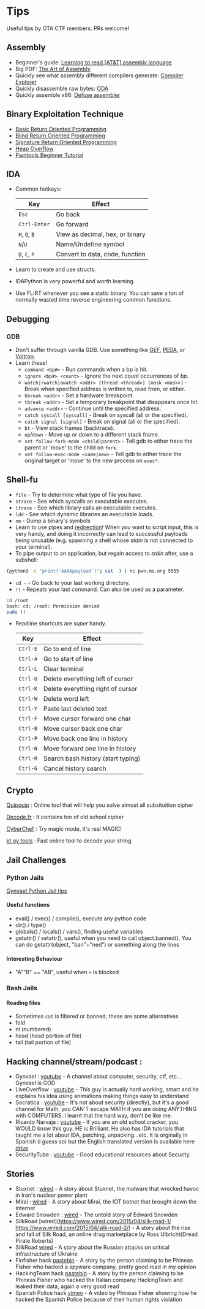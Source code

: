 # Tips
Useful tips by OTA CTF members. PRs welcome!

## Assembly

* Beginner's guide: [Learning to read \[AT&T\] assembly language](http://patshaughnessy.net/2016/11/26/learning-to-read-x86-assembly-language)
* Big PDF: [The Art of Assembly](http://flint.cs.yale.edu/cs422/doc/art-of-asm/pdf/aoaTOC2.pdf)
* Quickly see what assembly different compilers generate: [Compiler Explorer](https://godbolt.org/)
* Quickly disassemble raw bytes: [ODA](https://www.onlinedisassembler.com/odaweb/)
* Quickly assemble x86: [Defuse assembler](https://defuse.ca/online-x86-assembler.htm)

## Binary Exploitation Technique

* [Basic Return Oriented Programming](http://codearcana.com/posts/2013/05/28/introduction-to-return-oriented-programming-rop.html)
* [Blind Return Oriented Programming](http://www.scs.stanford.edu/brop/)
* [Signature Return Oriented Programming](https://www.cs.vu.nl/~herbertb/papers/srop_sp14.pdf)
* [Heap Overflow](https://github.com/shellphish/how2heap)
* [Pwntools Beginner Tutorial](http://www.auxy.xyz/tutorial/2018/09/01/Pwntools-Step-By-Step.html)

## IDA
* Common hotkeys:

  | Key              | Effect                          |
  |------------------|---------------------------------|
  | `Esc`            | Go back                         |
  | `Ctrl-Enter`     | Go forward                      |
  | `H`, `Q`, `B`    | View as decimal, hex, or binary |
  | `N`/`U`          | Name/Undefine symbol            |
  | `D`, `C`, `P`    | Convert to data, code, function |
* Learn to create and use structs.
* IDAPython is very powerful and worth learning.
* Use FLIRT whenever you see a static binary. You can save a ton of normally wasted time reverse engineering common functions.

## Debugging

### GDB

* Don't suffer through vanilla GDB. Use something like [GEF](https://github.com/hugsy/gef), [PEDA](https://github.com/longld/peda), or [Voltron](https://github.com/snare/voltron).
* Learn these!
  * `command <bp#>` - Run commands when a bp is hit.
  * `ignore <bp#> <count>` - Ignore the next _count_ occurrences of _bp_.
  * `watch|rwatch|awatch <addr> [thread <thread>] [mask <mask>]` - Break when specified address is written to, read from, or either.
  * `hbreak <addr>` - Set a hardware breakpoint.
  * `tbreak <addr>` - Set a temporary breakpoint that disappears once hit.
  * `advance <addr>` - Continue until the specified address.
  * `catch syscall [syscall]` - Break on syscall (all or the specified).
  * `catch signal [signal]` - Break on signal (all or the specified).
  * `bt` - View stack frames (backtrace).
  * `up`/`down` - Move up or down to a different stack frame.
  * `set follow-fork-mode <child|parent>` - Tell gdb to either trace the parent or 'move' to the child on `fork`.
  * `set follow-exec-mode <same|new>` - Tell gdb to either trace the original target or 'move' to the new process on `exec*`.

## Shell-fu
* `file` - Try to determine what type of file you have.
* `strace` - See which syscalls an executable executes.
* `ltrace` - See which library calls an executable executes.
* `ldd` - See which dynamic libraries an executable loads.
* `nm` - Dump a binary's symbols
* Learn to use pipes and [redirection](http://wiki.bash-hackers.org/howto/redirection_tutorial)! When you want to script input, this is very handy, and doing it incorrectly can lead to successful payloads being unusable (e.g. spawning a shell whose _stdin_ is not connected to your terminal).
* To pipe output to an application, but regain access to _stdin_ after, use a subshell:
```bash
(python3 -c "print('AAAApayload')"; cat -) | nc pwn.me.org 5555
```
*  `cd -` - Go back to your last working directory.
* `!!` - Repeats your last command. Can also be used as a parameter.

```bash
cd /root
bash: cd: /root: Permission denied
sudo !!
```

* Readline shortcuts are _super_ handy.

  | Key      | Effect                             |
  |----------|------------------------------------|
  | `Ctrl-E` | Go to end of line                  |
  | `Ctrl-A` | Go to start of line                |
  | `Ctrl-L` | Clear terminal                     |
  | `Ctrl-U` | Delete everything left of cursor   |
  | `Ctrl-K` | Delete everything right of cursor  |
  | `Ctrl-W` | Delete word left                   |
  | `Ctrl-Y` | Paste last deleted text            |
  | `Ctrl-F` | Move cursor forward one char       |
  | `Ctrl-B` | Move cursor back one char          |
  | `Ctrl-P` | Move back one line in history      |
  | `Ctrl-N` | Move forward one line in history   |
  | `Ctrl-R` | Search bash history (start typing) |
  | `Ctrl-G` | Cancel history search              |
## Crypto

[Quipquip](https://quipqiup.com/) : Online tool that will help you solve almost all subsituition cipher

[Decode.fr](https://www.dcode.fr/) : It contains ton of old school cipher

[CyberChef](https://gchq.github.io/CyberChef/) : Try magic mode, it's real MAGIC!

[kt.gy tools](https://kt.gy/tools.html) : Fast online tool to decode your string 

## Jail Challenges

### Python Jails
[Gynvael Python Jail tips](https://gynvael.coldwind.pl/n/python_sandbox_escape)

#### Useful functions
* eval() / exec() / compile(), execute any python code
* dir() / type()
* globals() / locals() / vars(), finding useful variables
* getattr() / setattr(), useful when you need to call object.banned(). You can do getattr(object, "ban"+"ned") or something along the lines

#### Interesting Behaviour
* "A""B" == "AB", useful when `+` is blocked

### Bash Jails

#### Reading files
* Sometimes `cat` is filtered or banned, these are some alternatives
* fold
* nl (numbered)
* head (head portion of file)
* tail (tail portion of file)

## Hacking channel/stream/podcast :
* Gynvael : [youtube](https://www.youtube.com/user/GynvaelEN/featured) - A channel about computer, security, ctf, etc... Gynvael is GOD
* LiveOverflow : [youtube](https://www.youtube.com/channel/UClcE-kVhqyiHCcjYwcpfj9w) - This guy is actually hard working, smart and he explains his idea using animations making things easy to understand
* Socratica : [youtube](https://www.youtube.com/user/SocraticaStudios) - It's not about security (directly), but it's a good channel for Math, you CAN'T escape MATH if you are doing ANYTHING with COMPUTERS. I learnt that the hard way, don't be like me.
* Ricardo Narvaja : [youtube](https://www.youtube.com/channel/UCDeWwrp2LUWkDSymrmnfKDQ) - If you are an old school cracker, you WOULD know this guy. HE is Brilliant. He also has IDA tutorials that taught me a lot about IDA, patching, unpacking...etc. It is orginally in Spanish (i guess so) but the English translated version is available here [drive](https://drive.google.com/drive/u/0/folders/0B13TW0I0f8O2ckd2T0lsbXRoYmc) 
* SecurityTube : [youtube](https://www.youtube.com/user/TheSecurityTube) - Good educational resources about Security.

## Stories
* Stuxnet : [wired](https://www.wired.com/2011/07/how-digital-detectives-deciphered-stuxnet/) - A story about Stuxnet, the malware that wrecked havoc in Iran's nuclear power plant
* Mirai : [wired](https://www.wired.com/story/mirai-botnet-minecraft-scam-brought-down-the-internet/) - A story about Mirai, the IOT botnet that brought down the Internet
* Edward Snowden : [wired](https://www.wired.com/2014/08/edward-snowden/) - The untold story of Edward Snowden
* SilkRoad [wired](https://www.wired.com/2015/04/silk-road-1/ https://www.wired.com/2015/04/silk-road-2/) - A story about the rise and fall of Silk Road, an online drug marketplace by Ross Ulbricht(Dread Pirate Roberts)
* SilkRoad [wired](https://www.wired.com/story/russian-hackers-attack-ukraine/) - A story about the Russian attacks on critical infrastructure of Ukraine
* Finfisher hack [pastebin](https://pastebin.com/cRYvK4jb) - A story by the person claiming to be Phineas Fisher who hacked a spyware company, pretty good read in my opinion
* HackingTeam hack [pastebin](https://pastebin.com/0SNSvyjJ) - A story by the person claiming to be Phineas Fisher who hacked the Italian company HackingTeam and leaked their data, again a very good read
* Spanish Police hack [vimeo](https://vimeo.com/167411059) - A video by Phineas Fisher showing how he hacked the Spanish Police because of their human rights violation

